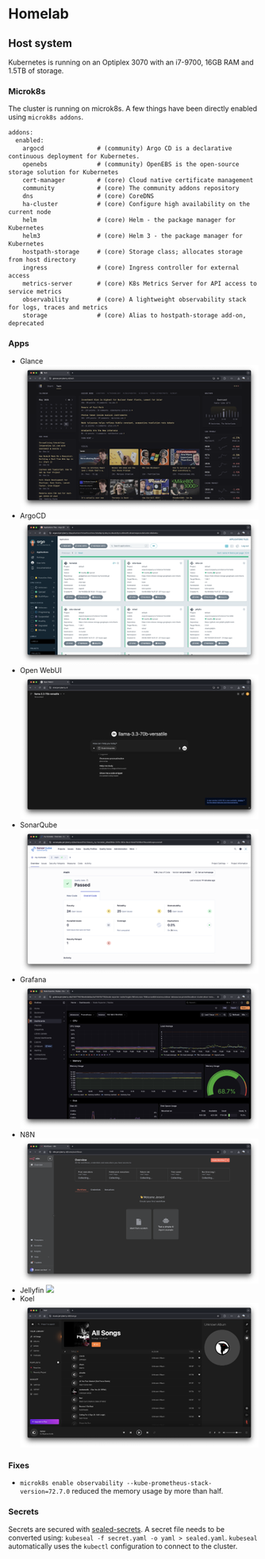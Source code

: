 # Homelab

## Host system
Kubernetes is running on an Optiplex 3070 with an i7-9700, 16GB RAM and 1.5TB of storage.

### Microk8s
The cluster is running on microk8s. A few things have been directly enabled using `microk8s addons`.

```
addons:
  enabled:
    argocd               # (community) Argo CD is a declarative continuous deployment for Kubernetes.
    openebs              # (community) OpenEBS is the open-source storage solution for Kubernetes
    cert-manager         # (core) Cloud native certificate management
    community            # (core) The community addons repository
    dns                  # (core) CoreDNS
    ha-cluster           # (core) Configure high availability on the current node
    helm                 # (core) Helm - the package manager for Kubernetes
    helm3                # (core) Helm 3 - the package manager for Kubernetes
    hostpath-storage     # (core) Storage class; allocates storage from host directory
    ingress              # (core) Ingress controller for external access
    metrics-server       # (core) K8s Metrics Server for API access to service metrics
    observability        # (core) A lightweight observability stack for logs, traces and metrics
    storage              # (core) Alias to hostpath-storage add-on, deprecated
```

### Apps
- Glance ![](screenshots/glance.png)
- ArgoCD ![](screenshots/argocd.png)
- Open WebUI ![](screenshots/open-webui.png)
- SonarQube ![](screenshots/sonarqube.png)
- Grafana ![](screenshots/grafana.png)
- N8N ![](screenshots/n8n.png)
- Jellyfin ![](screenshots/jellyfin.png)
- Koel ![](screenshots/koel.png)

### Fixes
- `microk8s enable observability --kube-prometheus-stack-version=72.7.0` reduced the memory usage by more than half.

### Secrets
Secrets are secured with [sealed-secrets](https://github.com/bitnami-labs/sealed-secrets). A secret file needs to be converted using: `kubeseal -f secret.yaml -o yaml > sealed.yaml`. `kubeseal` automatically uses the `kubectl` configuration to connect to the cluster.
